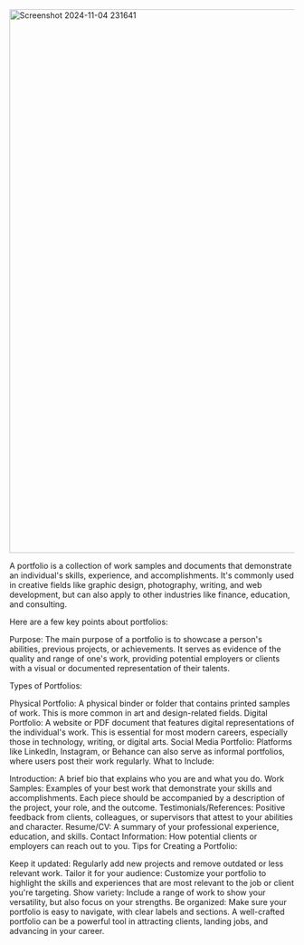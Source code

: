 <img width="960" alt="Screenshot 2024-11-04 231641" src="https://github.com/user-attachments/assets/320c9841-0ad3-4611-8561-42aae799932a">



A portfolio is a collection of work samples and documents that demonstrate an individual's skills, experience, and accomplishments. It's commonly used in creative fields like graphic design, photography, writing, and web development, but can also apply to other industries like finance, education, and consulting.

Here are a few key points about portfolios:

Purpose: The main purpose of a portfolio is to showcase a person's abilities, previous projects, or achievements. It serves as evidence of the quality and range of one's work, providing potential employers or clients with a visual or documented representation of their talents.

Types of Portfolios:

Physical Portfolio: A physical binder or folder that contains printed samples of work. This is more common in art and design-related fields.
Digital Portfolio: A website or PDF document that features digital representations of the individual's work. This is essential for most modern careers, especially those in technology, writing, or digital arts.
Social Media Portfolio: Platforms like LinkedIn, Instagram, or Behance can also serve as informal portfolios, where users post their work regularly.
What to Include:

Introduction: A brief bio that explains who you are and what you do.
Work Samples: Examples of your best work that demonstrate your skills and accomplishments. Each piece should be accompanied by a description of the project, your role, and the outcome.
Testimonials/References: Positive feedback from clients, colleagues, or supervisors that attest to your abilities and character.
Resume/CV: A summary of your professional experience, education, and skills.
Contact Information: How potential clients or employers can reach out to you.
Tips for Creating a Portfolio:

Keep it updated: Regularly add new projects and remove outdated or less relevant work.
Tailor it for your audience: Customize your portfolio to highlight the skills and experiences that are most relevant to the job or client you're targeting.
Show variety: Include a range of work to show your versatility, but also focus on your strengths.
Be organized: Make sure your portfolio is easy to navigate, with clear labels and sections.
A well-crafted portfolio can be a powerful tool in attracting clients, landing jobs, and advancing in your career.








